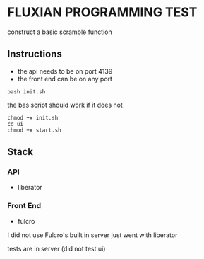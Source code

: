 # FLUXIAN PROGRAMMING TEST
construct a basic scramble function

## Instructions
- the api needs to be on port 4139
- the front end can be on any port

```
bash init.sh
```

the bas script should work
if it does not

```
chmod +x init.sh
cd ui
chmod +x start.sh
```

## Stack
### API
- liberator
### Front End
- fulcro

I did not use Fulcro's built in server just went with liberator

tests are in server (did not test ui)

